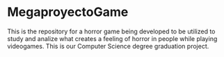 # MegaproyectoGame
This is the repository for a horror game being developed to be utilized to study and analize what creates a feeling of horror in people while playing videogames. This is our Computer Science degree graduation project.
